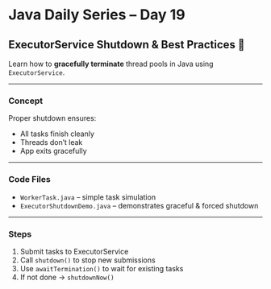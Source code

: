 #  Java Daily Series – Day 19  
## ExecutorService Shutdown & Best Practices 🔌

Learn how to **gracefully terminate** thread pools in Java using `ExecutorService`.

---

###  Concept
Proper shutdown ensures:
- All tasks finish cleanly
- Threads don’t leak
- App exits gracefully

---

###  Code Files
- `WorkerTask.java` – simple task simulation
- `ExecutorShutdownDemo.java` – demonstrates graceful & forced shutdown

---

###  Steps
1. Submit tasks to ExecutorService  
2. Call `shutdown()` to stop new submissions  
3. Use `awaitTermination()` to wait for existing tasks  
4. If not done → `shutdownNow()`  